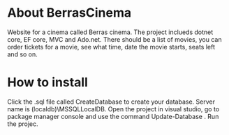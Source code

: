 # About BerrasCinema
Website for a cinema called Berras cinema. The project inclueds dotnet core, EF core, MVC and Ado.net.
There should be a list of movies, you can order tickets for a movie, see what time, date the movie starts, seats left and so on.


# How to install
Click the .sql file called CreateDatabase to create your database.
Server name is (localdb)\MSSQLLocalDB. 
Open the project in visual studio, go to package manager console and use the command Update-Database .
Run the projec.
